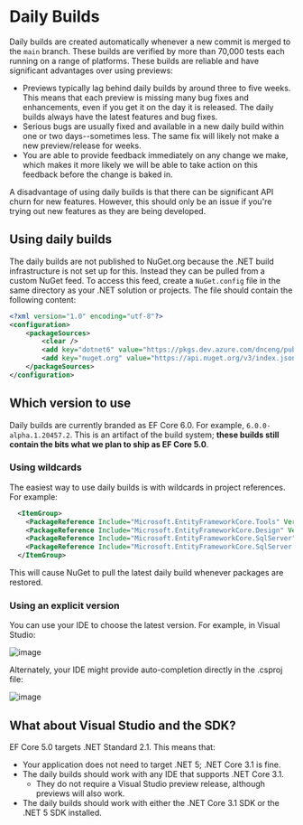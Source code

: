 # Daily Builds

Daily builds are created automatically whenever a new commit is merged to the `main` branch. These builds are verified by more than 70,000 tests each running on a range of platforms. These builds are reliable and have significant advantages over using previews:

* Previews typically lag behind daily builds by around three to five weeks. This means that each preview is missing many bug fixes and enhancements, even if you get it on the day it is released. The daily builds always have the latest features and bug fixes.
* Serious bugs are usually fixed and available in a new daily build within one or two days--sometimes less. The same fix will likely not make a new preview/release for weeks.
* You are able to provide feedback immediately on any change we make, which makes it more likely we will be able to take action on this feedback before the change is baked in.

A disadvantage of using daily builds is that there can be significant API churn for new features. However, this should only be an issue if you're trying out new features as they are being developed.

## Using daily builds

The daily builds are not published to NuGet.org because the .NET build infrastructure is not set up for this. Instead they can be pulled from a custom NuGet feed. To access this feed, create a `NuGet.config` file in the same directory as your .NET solution or projects. The file should contain the following content:

```xml
<?xml version="1.0" encoding="utf-8"?>
<configuration>
    <packageSources>
        <clear />
        <add key="dotnet6" value="https://pkgs.dev.azure.com/dnceng/public/_packaging/dotnet6/nuget/v3/index.json" />
        <add key="nuget.org" value="https://api.nuget.org/v3/index.json" />
    </packageSources>
</configuration>
```

## Which version to use

Daily builds are currently branded as EF Core 6.0. For example, `6.0.0-alpha.1.20457.2`. This is an artifact of the build system; **these builds still contain the bits what we plan to ship as EF Core 5.0**.

### Using wildcards

The easiest way to use daily builds is with wildcards in project references. For example:

```xml
  <ItemGroup>
    <PackageReference Include="Microsoft.EntityFrameworkCore.Tools" Version="6.0.0-*" />
    <PackageReference Include="Microsoft.EntityFrameworkCore.Design" Version="6.0.0-*" />
    <PackageReference Include="Microsoft.EntityFrameworkCore.SqlServer" Version="6.0.0-*" />
    <PackageReference Include="Microsoft.EntityFrameworkCore.SqlServer.NetTopologySuite" Version="6.0.0-*" />
  </ItemGroup>
```

This will cause NuGet to pull the latest daily build whenever packages are restored.

### Using an explicit version

You can use your IDE to choose the latest version. For example, in Visual Studio:

![image](https://user-images.githubusercontent.com/1430078/92644977-01108780-f299-11ea-897e-bb8e9705ada7.png)

Alternately, your IDE might provide auto-completion directly in the .csproj file:

![image](https://user-images.githubusercontent.com/1430078/92645046-1d142900-f299-11ea-9e40-c2b1fe1f61c1.png)

## What about Visual Studio and the SDK?

EF Core 5.0 targets .NET Standard 2.1. This means that:

* Your application does not need to target .NET 5; .NET Core 3.1 is fine.
* The daily builds should work with any IDE that supports .NET Core 3.1.
  * They do not require a Visual Studio preview release, although previews will also work.
* The daily builds should work with either the .NET Core 3.1 SDK or the .NET 5 SDK installed.
